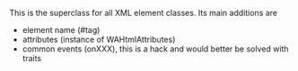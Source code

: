 This is the superclass for all XML element classes. Its main additions are
- element name (#tag)
- attributes (instance of WAHtmlAttributes)
- common events (onXXX), this is a hack and would better be solved with traits